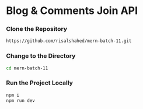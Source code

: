 # Blog & Comments Join API

### Clone the Repository

```bash
https://github.com/risalshahed/mern-batch-11.git
```

### Change to the Directory

```bash
cd mern-batch-11
```

### Run the Project Locally

```bash
npm i
npm run dev
```
